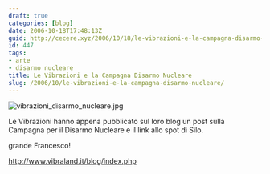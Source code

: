 ```yaml
---
draft: true
categories: [blog]
date: 2006-10-18T17:48:13Z
guid: http://cecere.xyz/2006/10/18/le-vibrazioni-e-la-campagna-disarmo-nucleare/
id: 447
tags:
- arte
- disarmo nucleare
title: Le Vibrazioni e la Campagna Disarmo Nucleare
slug: /2006/10/le-vibrazioni-e-la-campagna-disarmo-nucleare/
---
```


<img alt="vibrazioni_disarmo_nucleare.jpg" id="image448" src="http://cecere.xyz/wp-content/uploads/sites/3/2006/10/vibrazioni_disarmo_nucleare.jpg" />

Le Vibrazioni hanno appena pubblicato sul loro blog un post sulla Campagna per il Disarmo Nucleare e il link allo spot di Silo.

grande Francesco!

<http://www.vibraland.it/blog/index.php>